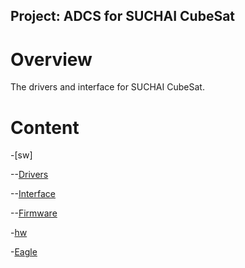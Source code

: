 Project: ADCS for SUCHAI CubeSat
--------------------------------------

# Overview

The drivers and interface for SUCHAI CubeSat.

# Content

-[sw]

--[Drivers](#drivers)

--[Interface](#interface)

--[Firmware](#firmware)

-[hw]()

-[Eagle](#eagle)